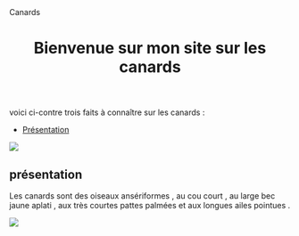 
<html>
<head>
	Canards
</head>
<body>
	<header>
		<h1>Bienvenue sur mon site sur les canards</h1>
  </header>
  <p>voici ci-contre trois faits à connaître sur les canards :</p>
  <nav>
    <ul>
      <li><a href="présentation">Présentation</a></li>
    </ul>
  </nav>
  <img src=image de canard.jpg>
  
  <section>
  	<h1>présentation</h1>
	<p>Les canards sont des oiseaux ansériformes , au cou court , au large bec jaune aplati , aux très courtes pattes palmées et aux longues ailes pointues .</p>
	<img src=
  
